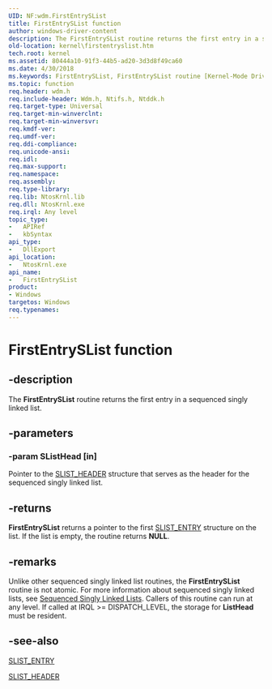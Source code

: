 ```yaml
---
UID: NF:wdm.FirstEntrySList
title: FirstEntrySList function
author: windows-driver-content
description: The FirstEntrySList routine returns the first entry in a sequenced singly linked list.
old-location: kernel\firstentryslist.htm
tech.root: kernel
ms.assetid: 80444a10-91f3-44b5-ad20-3d3d8f49ca60
ms.date: 4/30/2018
ms.keywords: FirstEntrySList, FirstEntrySList routine [Kernel-Mode Driver Architecture], k109_0a6c7f88-35fa-4cc9-ac3d-03bf1e873cf3.xml, kernel.firstentryslist, wdm/FirstEntrySList
ms.topic: function
req.header: wdm.h
req.include-header: Wdm.h, Ntifs.h, Ntddk.h
req.target-type: Universal
req.target-min-winverclnt: 
req.target-min-winversvr: 
req.kmdf-ver: 
req.umdf-ver: 
req.ddi-compliance: 
req.unicode-ansi: 
req.idl: 
req.max-support: 
req.namespace: 
req.assembly: 
req.type-library: 
req.lib: NtosKrnl.lib
req.dll: NtosKrnl.exe
req.irql: Any level
topic_type:
-	APIRef
-	kbSyntax
api_type:
-	DllExport
api_location:
-	NtosKrnl.exe
api_name:
-	FirstEntrySList
product:
- Windows
targetos: Windows
req.typenames: 
---
```


# FirstEntrySList function


## -description


The <b>FirstEntrySList</b> routine returns the first entry in a sequenced singly linked list.


## -parameters




### -param SListHead [in]

Pointer to the <a href="https://msdn.microsoft.com/library/windows/hardware/ff563810">SLIST_HEADER</a> structure that serves as the header for the sequenced singly linked list.


## -returns



<b>FirstEntrySList</b> returns a pointer to the first <a href="https://msdn.microsoft.com/library/windows/hardware/ff563805">SLIST_ENTRY</a> structure on the list. If the list is empty, the routine returns <b>NULL</b>.




## -remarks



Unlike other sequenced singly linked list routines, the <b>FirstEntrySList</b> routine is not atomic. For more information about sequenced singly linked lists, see <a href="https://msdn.microsoft.com/3a305f54-7866-4163-a3e4-e078d1927adc">Sequenced Singly Linked Lists</a>. Callers of this routine can run at any level. If called at IRQL &gt;= DISPATCH_LEVEL, the storage for <b>ListHead</b> must be resident.




## -see-also




<a href="https://msdn.microsoft.com/library/windows/hardware/ff563805">SLIST_ENTRY</a>



<a href="https://msdn.microsoft.com/library/windows/hardware/ff563810">SLIST_HEADER</a>
 

 

